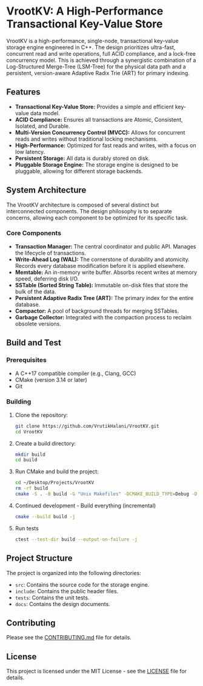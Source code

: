 # VrootKV: A High-Performance Transactional Key-Value Store

VrootKV is a high-performance, single-node, transactional key-value storage engine engineered in C++. The design prioritizes ultra-fast, concurrent read and write operations, full ACID compliance, and a lock-free concurrency model. This is achieved through a synergistic combination of a Log-Structured Merge-Tree (LSM-Tree) for the physical data path and a persistent, version-aware Adaptive Radix Trie (ART) for primary indexing.

## Features

*   **Transactional Key-Value Store:** Provides a simple and efficient key-value data model.
*   **ACID Compliance:** Ensures all transactions are Atomic, Consistent, Isolated, and Durable.
*   **Multi-Version Concurrency Control (MVCC):** Allows for concurrent reads and writes without traditional locking mechanisms.
*   **High-Performance:** Optimized for fast reads and writes, with a focus on low latency.
*   **Persistent Storage:** All data is durably stored on disk.
*   **Pluggable Storage Engine:** The storage engine is designed to be pluggable, allowing for different storage backends.

## System Architecture

The VrootKV architecture is composed of several distinct but interconnected components. The design philosophy is to separate concerns, allowing each component to be optimized for its specific task.

### Core Components

*   **Transaction Manager:** The central coordinator and public API. Manages the lifecycle of transactions.
*   **Write-Ahead Log (WAL):** The cornerstone of durability and atomicity. Records every database modification before it is applied elsewhere.
*   **Memtable:** An in-memory write buffer. Absorbs recent writes at memory speed, deferring disk I/O.
*   **SSTable (Sorted String Table):** Immutable on-disk files that store the bulk of the data.
*   **Persistent Adaptive Radix Tree (ART):** The primary index for the entire database.
*   **Compactor:** A pool of background threads for merging SSTables.
*   **Garbage Collector:** Integrated with the compaction process to reclaim obsolete versions.

## Build and Test

### Prerequisites

*   A C++17 compatible compiler (e.g., Clang, GCC)
*   CMake (version 3.14 or later)
*   Git

### Building

1.  Clone the repository:

    ```bash
    git clone https://github.com/VrutikHalani/VrootKV.git
    cd VrootKV
    ```

2.  Create a build directory:

    ```bash
    mkdir build
    cd build
    ```

3.  Run CMake and build the project:

    ```bash
    cd ~/Desktop/Projects/VrootKV
    rm -rf build
    cmake -S . -B build -G "Unix Makefiles" -DCMAKE_BUILD_TYPE=Debug -DCMAKE_EXPORT_COMPILE_COMMANDS=ON
    ```

4.  Continued development - Build everything (incremental)
    ```bash
    cmake --build build -j
    ```

5.  Run tests
    ```bash
    ctest --test-dir build --output-on-failure -j
    ```


## Project Structure

The project is organized into the following directories:

*   `src`: Contains the source code for the storage engine.
*   `include`: Contains the public header files.
*   `tests`: Contains the unit tests.
*   `docs`: Contains the design documents.

## Contributing

Please see the [CONTRIBUTING.md](CONTRIBUTING.md) file for details.

## License

This project is licensed under the MIT License - see the [LICENSE](LICENSE) file for details.